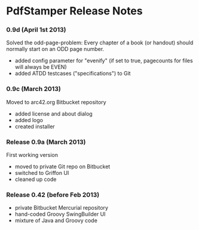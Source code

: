 
# PdfStamper Release Notes

### 0.9d (April 1st 2013)
Solved the odd-page-problem: Every chapter of a book (or handout) should normally start on an ODD page number.

* added config parameter for "evenify" (if set to true, pagecounts for files will always be EVEN)
* added ATDD testcases ("specifications") to Git


### 0.9c (March 2013)
Moved to arc42.org Bitbucket repository

* added license and about dialog
* added logo
* created installer

### Release 0.9a (March 2013)
First working version

* moved to private Git repo on Bitbucket
* switched to Griffon UI
* cleaned up code

### Release 0.42 (before Feb 2013)
* private Bitbucket Mercurial repository  
* hand-coded Groovy SwingBuilder UI
* mixture of Java and Groovy code  
 


